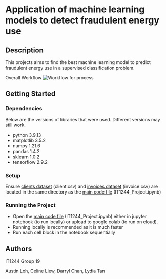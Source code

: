 # Application of machine learning models to detect fraudulent energy use

## Description
This projects aims to find the best machine learning model to predict fraudulent energy use in a supervised classification problem.

Overall Workflow
![Workflow for process](https://github.com/austinloh/NUS/blob/main/Workflow.png)

## Getting Started

### Dependencies
Below are the versions of libraries that were used. Different versions may still work.
* python          3.9.13
* matplotlib      3.5.2
* numpy           1.21.6
* pandas          1.4.2
* sklearn         1.0.2
* tensorflow      2.9.2

### Setup
Ensure [clients dataset](https://github.com/austinloh/NUS/blob/main/client.csv) (client.csv) and [invoices dataset](https://github.com/austinloh/NUS/blob/main/invoice.csv) (invoice.csv) are located in the same directory as the [main code file](https://github.com/austinloh/NUS/blob/main/IT1244_Project.ipynb) (IT1244_Project.ipynb)

### Running the Project
* Open the [main code file](https://github.com/austinloh/NUS/blob/main/IT1244_Project.ipynb) (IT1244_Project.ipynb) either in jupyter notebook (to run locally) or upload to google colab (to run on cloud). 
* Running locally is recommended as it is much faster
* Run each cell block in the notebook sequentially 

## Authors
IT1244 Group 19 

Austin Loh, Celine Liew, Darryl Chan, Lydia Tan
